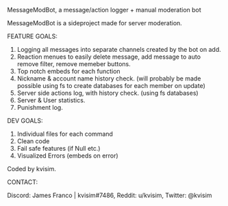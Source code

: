 MessageModBot,
a message/action logger + manual moderation bot


MessageModBot is a sideproject made for server moderation. 

FEATURE GOALS:
1. Logging all messages into separate channels created by the bot on add.
2. Reaction menues to easily delete message, add message to auto remove filter, remove memeber buttons.
3. Top notch embeds for each function
4. Nickname & account name history check. 
(will probably be made possible using fs to create databases for each member on update)
5. Server side actions log, with history check. 
(using fs databases)
6. Server & User statistics.
7. Punishment log.


DEV GOALS:
1. Individual files for each command
2. Clean code
3. Fail safe features (if Null etc.)
4. Visualized Errors (embeds on error)


Coded by kvisim. 



CONTACT:

Discord: James Franco |  kvisim#7486,
Reddit: u/kvisim, 
Twitter: @kvisim
